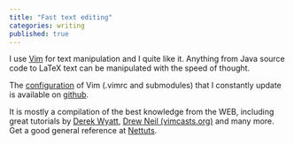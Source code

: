 ```yaml
---
title: "Fast text editing"
categories: writing
published: true
---
```


I use [Vim](http://www.vim.org) for text manipulation and I quite like
it. Anything from Java source code to LaTeX text can be manipulated with
the speed of thought.

The [configuration](https://github.com/rubinovk/.vim/blob/master/vimrc)
of Vim (.vimrc and submodules) that I constantly update is available on
[github](https://github.com/rubinovk/.vim).

It is mostly a compilation of the best knowledge from the WEB, including
great tutorials by [Derek Wyatt](http://derekwyatt.org/), [Drew Neil
(vimcasts.org)](http://vimcasts.org/) and many more. Get a good general
reference at
[Nettuts](http://net.tutsplus.com/articles/web-roundups/25-vim-tutorials-screencasts-and-resources/).
